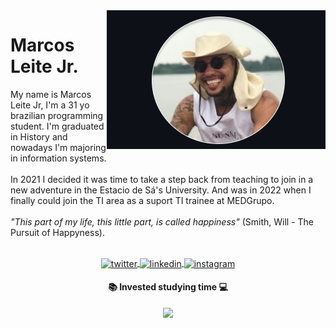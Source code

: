 <img align="right" src="https://github.com/Bymarcosleitejr/Bymarcosleitejr/blob/main/Perfil.png?raw=true">

<h1> Marcos Leite Jr.<br></h1>
 
<p> My name is Marcos Leite Jr, I'm a 31 yo brazilian programming student. I'm graduated in History and nowadays I'm majoring in information systems.
<br></br>
In 2021 I decided it was time to take a step back from teaching to join in a new adventure in the Estacio de Sá's University. And was in 2022 when I finally could join the TI area as a suport TI trainee at MEDGrupo.
<br></br>
<i>"This part of my life, this little part, is called happiness"</i> (Smith, Will - The Pursuit of Happyness).
<br></br>  
<p align="center">  
<a href="https://twitter.com/Bymarcosleitejr" target="_blank">
  <img align="center" src="https://img.shields.io/badge/-Bymarcosleitejr-05122A?style=flat&logo=twitter" alt="twitter"/>  
</a>
<a href="https://linkedin.com/in/Bymarcosleite" target="_blank">
  <img align="center" src="https://img.shields.io/badge/-Bymarcosleite-05122A?style=flat&logo=linkedin" alt="linkedin"/>
</a>
<a href="https://instagram.com/Bymarcosleite" target="_blank">
 <img align="center" src="https://img.shields.io/badge/-Bymarcosleite-05122A?style=flat&logo=instagram" alt="instagram"/>
</a>
</p>

<h4 align="center"> 
📚 Invested studying time 💻
<br></br>

<a href="https://github.com/Bymarcosleitejr?tab=repositories" target="_blank">
<img align="center" src="https://github-readme-stats.vercel.app/api/top-langs/?username=Bymarcosleitejr&langs_count=3&theme=gotham"/>

<br></br>
</h4>


